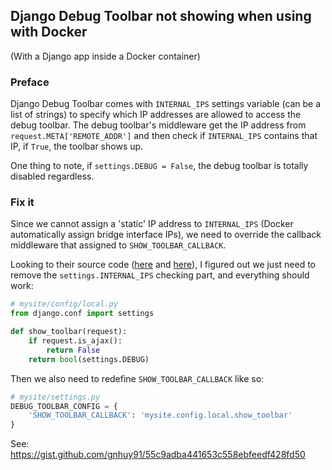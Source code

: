 ## Django Debug Toolbar not showing when using with Docker
(With a Django app inside a Docker container)

### Preface
Django Debug Toolbar comes with `INTERNAL_IPS` settings variable (can be a list of strings) to specify
which IP addresses are allowed to access the debug toolbar. The debug toolbar's middleware get the IP address from
`request.META['REMOTE_ADDR']` and then check if `INTERNAL_IPS` contains that IP, if `True`, the toolbar shows up.

One thing to note, if `settings.DEBUG = False`, the debug toolbar is totally disabled regardless.

### Fix it
Since we cannot assign a 'static' IP address to `INTERNAL_IPS` (Docker automatically assign bridge interface IPs),
we need to override the callback middleware that assigned to `SHOW_TOOLBAR_CALLBACK`.

Looking to their source code ([here](https://github.com/django-debug-toolbar/django-debug-toolbar/blob/master/debug_toolbar/middleware.py#L23) and [here](https://github.com/django-debug-toolbar/django-debug-toolbar/blob/master/debug_toolbar/settings.py#L26)),
I figured out we just need to remove the `settings.INTERNAL_IPS` checking part, and everything should work:
```python
# mysite/config/local.py
from django.conf import settings

def show_toolbar(request):
    if request.is_ajax():
        return False
    return bool(settings.DEBUG)
```
Then we also need to redefine `SHOW_TOOLBAR_CALLBACK` like so:
```python
# mysite/settings.py
DEBUG_TOOLBAR_CONFIG = {
    'SHOW_TOOLBAR_CALLBACK': 'mysite.config.local.show_toolbar'
}
```

See: https://gist.github.com/gnhuy91/55c9adba441653c558ebfeedf428fd50
